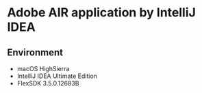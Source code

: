 # Adobe AIR application by IntelliJ IDEA

## Environment

* macOS HighSierra
* IntelliJ IDEA Ultimate Edition
* FlexSDK 3.5.0.12683B
